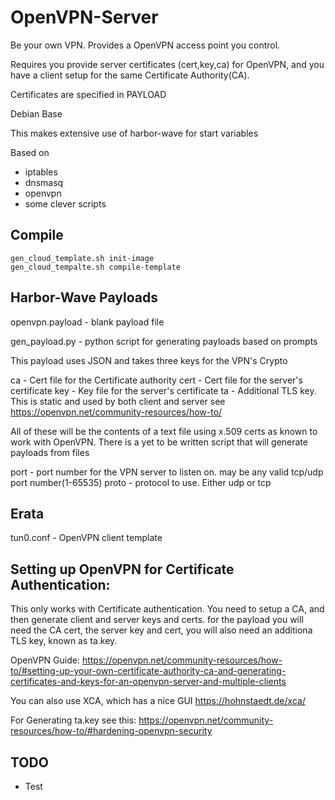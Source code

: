 OpenVPN-Server
==============
Be your own VPN. Provides a OpenVPN access point you control.

Requires you provide server certificates (cert,key,ca) for OpenVPN, and you
have a client setup for the same Certificate Authority(CA).

Certificates are specified in PAYLOAD

Debian Base

This makes extensive use of harbor-wave for start variables

Based on
- iptables
- dnsmasq
- openvpn
- some clever scripts

Compile
-------
```
gen_cloud_template.sh init-image
gen_cloud_tempalte.sh compile-template
```

Harbor-Wave Payloads
--------------------

openvpn.payload - blank payload file

gen_payload.py  - python script for generating payloads based on prompts

This payload uses JSON and takes three keys for the VPN's Crypto

ca	- Cert file for the Certificate authority
cert	- Cert file for the server's certificate
key	- Key file for the server's certificate
ta	- Additional TLS key. This is static and used by both client and server
see https://openvpn.net/community-resources/how-to/

All of these will be the contents of a text file using x.509 certs as known to
work with OpenVPN. There is a yet to be written script that will generate
payloads from files

port	- port number for the VPN server to listen on. may be any valid tcp/udp
port number(1-65535)
proto	- protocol to use. Either udp or tcp

Erata
-----

tun0.conf	- OpenVPN client template

Setting up OpenVPN for Certificate Authentication:
--------------------------------------------------

This only works with Certificate authentication. You need to setup a CA, and then
generate client and server keys and certs. for the payload you will need the CA
cert, the server key and cert, you will also need an additiona TLS key, known
as ta.key.

OpenVPN Guide:
https://openvpn.net/community-resources/how-to/#setting-up-your-own-certificate-authority-ca-and-generating-certificates-and-keys-for-an-openvpn-server-and-multiple-clients

You can also use XCA, which has a nice GUI
https://hohnstaedt.de/xca/

For Generating ta.key see this:
https://openvpn.net/community-resources/how-to/#hardening-openvpn-security

TODO
----
* Test

